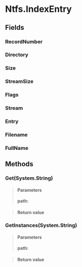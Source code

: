 ﻿


# Ntfs.IndexEntry

## Fields

### RecordNumber

### Directory

### Size

### StreamSize

### Flags

### Stream

### Entry

### Filename

### FullName

## Methods


### Get(System.String)

> #### Parameters
> **path:** 

> #### Return value
> 

### GetInstances(System.String)

> #### Parameters
> **path:** 

> #### Return value
> 